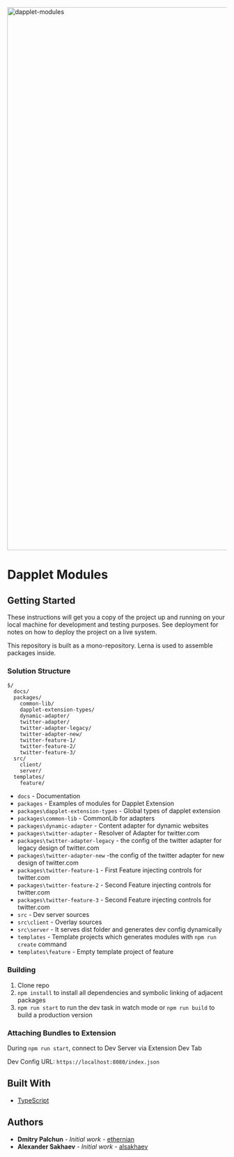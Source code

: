 <img width="1245" alt="dapplet-modules" src="https://user-images.githubusercontent.com/43613968/225050355-86e8e904-d198-4913-9458-6bb0daf03d01.png">

# Dapplet Modules

## Getting Started

These instructions will get you a copy of the project up and running on your local machine for development and testing purposes. See deployment for notes on how to deploy the project on a live system.

This repository is built as a mono-repository. Lerna is used to assemble packages inside.

### Solution Structure

```
$/
  docs/
  packages/
    common-lib/
    dapplet-extension-types/
    dynamic-adapter/
    twitter-adapter/
    twitter-adapter-legacy/
    twitter-adapter-new/
    twitter-feature-1/
    twitter-feature-2/
    twitter-feature-3/
  src/
    client/
    server/
  templates/
    feature/
```

- `docs` - Documentation
- `packages` - Examples of modules for Dapplet Extension
- `packages\dapplet-extension-types` - Global types of dapplet extension
- `packages\common-lib` - CommonLib for adapters
- `packages\dynamic-adapter` - Content adapter for dynamic websites
- `packages\twitter-adapter` - Resolver of Adapter for twitter.com
- `packages\twitter-adapter-legacy` - the config of the twitter adapter for legacy design of twitter.com
- `packages\twitter-adapter-new` -the config of the twitter adapter for new design of twitter.com
- `packages\twitter-feature-1` - First Feature injecting controls for twitter.com
- `packages\twitter-feature-2` - Second Feature injecting controls for twitter.com
- `packages\twitter-feature-3` - Second Feature injecting controls for twitter.com
- `src` - Dev server sources
- `src\client` - Overlay sources
- `src\server` - It serves dist folder and generates dev config dynamically
- `templates` - Template projects which generates modules with `npm run create` command
- `templates\feature` - Empty template project of feature

### Building

1.  Clone repo
2.  `npm install` to install all dependencies and symbolic linking of adjacent packages 
3.  `npm run start` to run the dev task in watch mode or `npm run build` to build a production version

### Attaching Bundles to Extension

During `npm run start`, connect to Dev Server via Extension Dev Tab

Dev Config URL: `https://localhost:8080/index.json`

## Built With

* [TypeScript](https://www.typescriptlang.org/)

## Authors

* **Dmitry Palchun** - *Initial work* - [ethernian](https://github.com/ethernian)
* **Alexander Sakhaev** - *Initial work* - [alsakhaev](https://github.com/alsakhaev)

